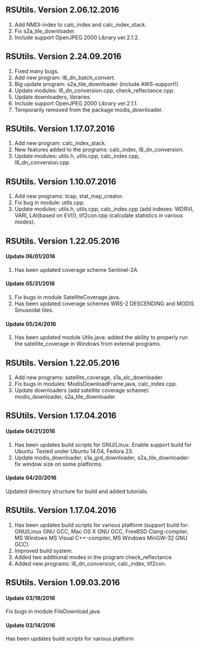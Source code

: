 ## RSUtils. Version 2.06.12.2016

1. Add NMDI-index to calc_index and calc_index_stack.
2. Fix s2a_tile_downloader.
3. Include support OpenJPEG 2000 Library ver.2.1.2.

## RSUtils. Version 2.24.09.2016

1. Fixed many bugs.
2. Add new program: l8_dn_batch_convert.
3. Big update program: s2a_tile_downloader (include AWS-support!).
4. Update modules: l8_dn_conversion.cpp, check_reflectance.cpp.
5. Update downloaders, libraries.
6. Include support OpenJPEG 2000 Library ver.2.1.1.
7. Temporarily removed from the package modis_downloader.

## RSUtils. Version 1.17.07.2016

1. Add new program: calc_index_stack.
2. New features added to the programs: calc_index, l8_dn_conversion.
3. Update modules: utils.h, utils.cpp, calc_index.cpp, l8_dn_conversion.cpp.

## RSUtils. Version 1.10.07.2016

1. Add new programs: tcap, stat_map_creator.
2. Fix bug in module: utils.cpp.
3. Update modules: utils.h, utils.cpp, calc_index.cpp (add indexes: WDRVI, VARI, LAI(based on EVI)), tif2con.cpp (calculate statistics in various modes).

## RSUtils. Version 1.22.05.2016

#### Update 06/01/2016

1. Has been updated coverage scheme Sentinel-2A.

#### Update 05/31/2016

1. Fix bugs in module SatelliteCoverage.java.
2. Has been updated coverage schemes WRS-2 DESCENDING and MODIS Sinusoidal tiles.

#### Update 05/24/2016

1. Has been updated module Utils.java: added the ability to properly run the satellite_coverage in Windows from external programs.

## RSUtils. Version 1.22.05.2016

1. Add new programs: satellite_coverage, s1a_slc_downloader.
2. Fix bugs in modules: ModisDownloadFrame.java, calc_index.cpp.
3. Update downloaders (add satellite coverage scheme): modis_downloader, s2a_tile_downloader.

## RSUtils. Version 1.17.04.2016

#### Update 04/21/2016

1. Has been updates build scripts for GNU/Linux. Enable support build for Ubuntu. Tested under Ubuntu 14.04, Fedora 23.
2. Update modis_downloader, s1a_grd_downloader, s2a_tile_downloader: fix window size on some platforms.

#### Update 04/20/2016

Updated directory structure for build and added tutorials.

## RSUtils. Version 1.17.04.2016

1. Has been updates build scripts for various platform (support build for: GNU/Linux GNU GCC, Mac OS X GNU GCC, FreeBSD Clang-compiler, MS Windows MS Visual C++-compiler, MS Windows MinGW-32 GNU GCC).
2. Improved build system.
3. Added two additional modes in the program check_reflectance.
4. Added new programs: l8_dn_conversion, calc_index, tif2con.

## RSUtils. Version 1.09.03.2016

#### Update 03/19/2016

Fix bugs in module FileDownload.java

#### Update 03/14/2016

Has been updates build scripts for various platform

